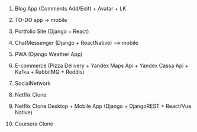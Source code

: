 1) Blog App (Comments Add/Edit) + Avatar + LK
2) TO-DO app -> mobile
3) Portfolio Site (Django + React)
4) ChatMessenger (Django + ReactNative)  --> mobile
5) PWA (Django Weather App)
6) E-commerce (Pizza Delivery + Yandex Maps Api +
Yandex Cassa Api + Kafka + RabbitMQ + Reddis)

7) SocialNetwork 
8) Netflix Clone 
9) Netflix Clone Desktop + Mobile App (Django + DjangoREST + React/Vue Native)

10) Coursera Clone
